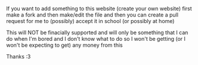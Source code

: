 If you want to add something to this website (create your own website) first make a fork and then make/edit the file and then you can create a pull request for me to (possibly) accept it in school (or possibly at home)

This will NOT be finacially supported and will only be something that I can do when I'm bored and I don't know what to do so I won't be getting (or I won't be expecting to get) any money from this

Thanks :3

